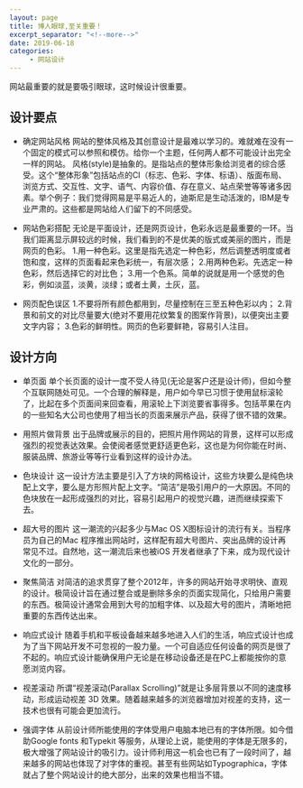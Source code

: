 ```yaml
---
layout: page
title: 博人眼球,至关重要！
excerpt_separator: "<!--more-->"
date: 2019-06-18
categories:
     - 网站设计
---
```


网站最重要的就是要吸引眼球，这时候设计很重要。

<!--more-->

## 设计要点

* 确定网站风格
网站的整体风格及其创意设计是最难以学习的。难就难在没有一个固定的模式可以参照和模仿。给你一个主题，任何两人都不可能设计出完全一样的网站。
风格(style)是抽象的。是指站点的整体形象给浏览者的综合感受。这个“整体形象”包括站点的CI（标志、色彩、字体、标语）、版面布局、浏览方式、交互性、文字、语气、内容价值、存在意义、站点荣誉等等诸多因素。举个例子：我们觉得网易是平易近人的，迪斯尼是生动活泼的，IBM是专业严肃的。这些都是网站给人们留下的不同感受。

* 网站色彩搭配
无论是平面设计，还是网页设计，色彩永远是最重要的一环。当我们距离显示屏较远的时候，我们看到的不是优美的版式或美丽的图片，而是网页的色彩。
1.用一种色彩。这里是指先选定一种色彩，然后调整透明度或者饱和度，这样的页面看起来色彩统一，有层次感；
2.用两种色彩。先选定一种色彩，然后选择它的对比色；
3.用一个色系。简单的说就是用一个感觉的色彩，例如淡蓝，淡黄，淡绿；或者土黄，土灰，蓝。

* 网页配色误区
1.不要将所有颜色都用到，尽量控制在三至五种色彩以内；
2.背景和前文的对比尽量要大(绝对不要用花纹繁复的图案作背景)，以便突出主要文字内容；
3.色彩的鲜明性。网页的色彩要鲜艳，容易引人注目。

## 设计方向

* 单页面
单个长页面的设计一度不受人待见(无论是客户还是设计师)，但如今整个互联网随处可见。一个合理的解释是，用户如今早已习惯于使用鼠标滚轮了，比起在多个页面间来回查看，用滚轮上下浏览要省事得多。包括苹果在内的一些知名大公司也使用了相当长的页面来展示产品，获得了很不错的效果。

* 用照片做背景
出于品牌或展示的目的，把照片用作网站的背景，这样可以形成强烈的视觉表达效果。会使阅者感觉更舒适更色彩，这也是为何你能在时尚、服装品牌、旅游业等等行业看到这样的设计办法。

* 色块设计
这一设计方法主要是引入了方块的网格设计，这些方块要么是纯色块配上文字，要么是方形照片配上文字。“简洁”是吸引用户的一大原因。不同的色块放在一起形成强烈的对比，容易引起用户的视觉兴趣，进而继续探索下去。

* 超大号的图片
这一潮流的兴起多少与Mac OS X图标设计的流行有关。当程序员为自己的Mac 程序推出网站时，这样配有超大号图片、突出品牌的设计再常见不过。自然地，这一潮流后来也被iOS 开发者继承了下来，成为现代设计文化的一部分。

* 聚焦简洁
对简洁的追求贯穿了整个2012年，许多的网站开始寻求明快、直观的设计。极简设计旨在通过整合或是删除多余的页面实现简化，只给用户需要的东西。极简设计通常会用到大号的加粗字体、以及超大号的图片，清晰地把重要的东西传达出来。

* 响应式设计
随着手机和平板设备越来越多地进入人们的生活，响应式设计也成为了当下网站开发不可忽视的一股力量。一个可自适应任何设备的网页是很了不起的。响应式设计能确保用户无论是在移动设备还是在PC上都能按你的意愿浏览内容。

* 视差滚动
所谓“视差滚动(Parallax Scrolling)”就是让多层背景以不同的速度移动，形成运动视差 3D 效果。随着越来越多的浏览器增加对视差的支持，这一技术也很有可能会更加流行。

* 强调字体
从前设计师所能使用的字体受用户电脑本地已有的字体所限。如今借助Google fonts 和Typekit 等服务，从理论上说，能使用的字体是无限多的，极大增强了网站设计的吸引力。设计师利用这一机会也已有了一段时间了，越来越多的网站也体现了对字体的重视。甚至有些网站如Typographica，字体就占了整个网站设计的绝大部分，出来的效果也相当不错。